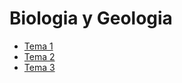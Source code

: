 <!-- Global Site Tag (gtag.js) - Google Analytics -->
<script async src="https://www.googletagmanager.com/gtag/js?id=G-YQR3MX1GD4"></script>

<script>
  window.dataLayer = window.dataLayer || [];
  function gtag(){dataLayer.push(arguments);}
  gtag('js', new Date());
  gtag('config', 'G-YQR3MX1GD4');
</script>

# Biologia y Geologia


- [Tema 1](/3eso/byg/Tema1/tema1.html)
- [Tema 2](/3eso/byg/Tema2/tema2.html)
- [Tema 3](/3eso/byg/Tema3/tema3.html)





